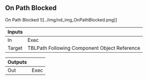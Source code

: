 ## On Path Blocked
On Path Blocked
![[../img/nd_img_OnPathBlocked.png]]

|Inputs||
|--|--|
| In | Exec |
| Target | TBLPath Following Component Object Reference |

|Outputs||
|--|--|
| Out | Exec |
